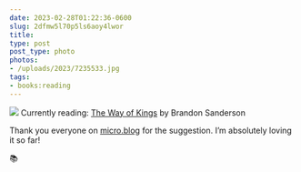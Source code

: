 ```yaml
---
date: 2023-02-28T01:22:36-0600
slug: 2dfmw5l70p5ls6aoy4lwor
title: 
type: post
post_type: photo
photos:
- /uploads/2023/7235533.jpg
tags:
- books:reading
---
```

![](/uploads/2023/7235533.jpg)
Currently reading: [The Way of Kings](https://www.amazon.com/Way-Kings-Brandon-Sanderson/dp/0765365278/ref=nodl_?dplnkId=8f04ef1d-9c6a-41bb-8ed2-817c7d478f79) by Brandon Sanderson


Thank you everyone on [micro.blog](https://micro.blog) for the suggestion. I’m absolutely loving it so far!


📚



